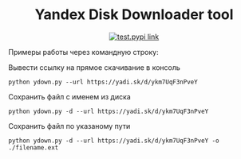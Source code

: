 <h1 align="center">Yandex Disk Downloader tool</h1>

<p align="center">
  <a href="https://pypi.org/project/IamSVP">
    <img alt="test.pypi link" alt="PyPI" src="https://img.shields.io/pypi/v/0.0.1?color=green&logo=Pypi&logoColor=green&style=for-the-badge">
  </a>
</p>

Примеры работы через командную строку:

Вывести ссылку на прямое скачивание в консоль
```
python ydown.py --url https://yadi.sk/d/ykm7UqF3nPveY 
```
Сохранить файл с именем из диска
```
python ydown.py -d --url https://yadi.sk/d/ykm7UqF3nPveY 
```
Сохранить файл по указаному пути
```
python ydown.py -d --url https://yadi.sk/d/ykm7UqF3nPveY -o ./filename.ext
```
